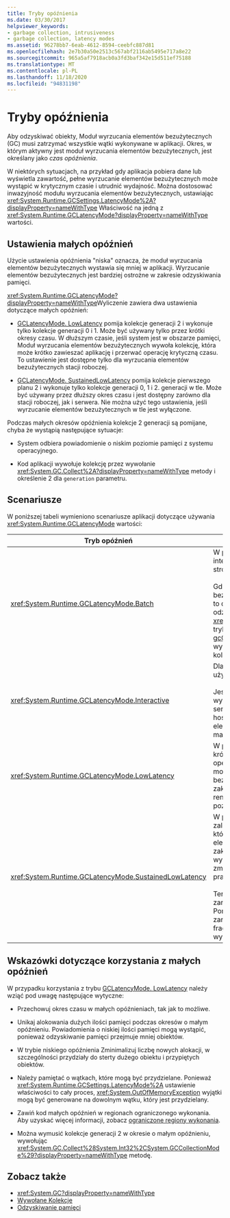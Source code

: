 ```yaml
---
title: Tryby opóźnienia
ms.date: 03/30/2017
helpviewer_keywords:
- garbage collection, intrusiveness
- garbage collection, latency modes
ms.assetid: 96278bb7-6eab-4612-8594-ceebfc887d81
ms.openlocfilehash: 2e7b30a50e2513c567abf2116ab5495e717a8e22
ms.sourcegitcommit: 965a5af7918acb0a3fd3baf342e15d511ef75188
ms.translationtype: MT
ms.contentlocale: pl-PL
ms.lasthandoff: 11/18/2020
ms.locfileid: "94831198"
---
```

# <a name="latency-modes"></a>Tryby opóźnienia

Aby odzyskiwać obiekty, Moduł wyrzucania elementów bezużytecznych (GC) musi zatrzymać wszystkie wątki wykonywane w aplikacji. Okres, w którym aktywny jest moduł wyrzucania elementów bezużytecznych, jest określany jako *czas opóźnienia*.

W niektórych sytuacjach, na przykład gdy aplikacja pobiera dane lub wyświetla zawartość, pełne wyrzucanie elementów bezużytecznych może wystąpić w krytycznym czasie i utrudnić wydajność. Można dostosować inwazyjność modułu wyrzucania elementów bezużytecznych, ustawiając <xref:System.Runtime.GCSettings.LatencyMode%2A?displayProperty=nameWithType> Właściwość na jedną z <xref:System.Runtime.GCLatencyMode?displayProperty=nameWithType> wartości.

## <a name="low-latency-settings"></a>Ustawienia małych opóźnień

Użycie ustawienia opóźnienia "niska" oznacza, że moduł wyrzucania elementów bezużytecznych wystawia się mniej w aplikacji. Wyrzucanie elementów bezużytecznych jest bardziej ostrożne w zakresie odzyskiwania pamięci.

<xref:System.Runtime.GCLatencyMode?displayProperty=nameWithType>Wyliczenie zawiera dwa ustawienia dotyczące małych opóźnień:

- [GCLatencyMode. LowLatency](xref:System.Runtime.GCLatencyMode.LowLatency) pomija kolekcje generacji 2 i wykonuje tylko kolekcje generacji 0 i 1. Może być używany tylko przez krótki okresy czasu. W dłuższym czasie, jeśli system jest w obszarze pamięci, Moduł wyrzucania elementów bezużytecznych wywoła kolekcję, która może krótko zawieszać aplikację i przerwać operację krytyczną czasu. To ustawienie jest dostępne tylko dla wyrzucania elementów bezużytecznych stacji roboczej.

- [GCLatencyMode. SustainedLowLatency](xref:System.Runtime.GCLatencyMode.SustainedLowLatency) pomija kolekcje pierwszego planu 2 i wykonuje tylko kolekcje generacji 0, 1 i 2. generacji w tle. Może być używany przez dłuższy okres czasu i jest dostępny zarówno dla stacji roboczej, jak i serwera. Nie można użyć tego ustawienia, jeśli wyrzucanie elementów bezużytecznych w tle jest wyłączone.

Podczas małych okresów opóźnienia kolekcje 2 generacji są pomijane, chyba że wystąpią następujące sytuacje:

- System odbiera powiadomienie o niskim poziomie pamięci z systemu operacyjnego.

- Kod aplikacji wywołuje kolekcję przez wywołanie <xref:System.GC.Collect%2A?displayProperty=nameWithType> metody i określenie 2 dla `generation` parametru.

## <a name="scenarios"></a>Scenariusze

W poniższej tabeli wymieniono scenariusze aplikacji dotyczące używania <xref:System.Runtime.GCLatencyMode> wartości:

|Tryb opóźnień|Scenariusze aplikacji|
|------------------|---------------------------|
|<xref:System.Runtime.GCLatencyMode.Batch>|W przypadku aplikacji, które nie mają interfejsu użytkownika lub operacji po stronie serwera.<br /><br />Gdy wyrzucanie elementów bezużytecznych w tle jest wyłączone, jest to domyślny tryb dla stacji roboczej i odzyskiwania pamięci serwera. <xref:System.Runtime.GCLatencyMode.Batch> tryb zastępuje również ustawienie [gcConcurrent](../../framework/configure-apps/file-schema/runtime/gcconcurrent-element.md) , czyli uniemożliwia wykonywanie w tle lub współbieżnych kolekcji.|
|<xref:System.Runtime.GCLatencyMode.Interactive>|Dla większości aplikacji, które mają interfejs użytkownika.<br /><br />Jest to domyślny tryb dla stacji roboczej i wyrzucania elementów bezużytecznych serwera. Jednak jeśli aplikacja jest hostowana, ustawienia modułu zbierającego elementy bezużyteczne procesu hostingu mają pierwszeństwo.|
|<xref:System.Runtime.GCLatencyMode.LowLatency>|W przypadku aplikacji, które mają krótkoterminowe, zależne od czasu operacje, w których przerwy między modułem wyrzucania elementów bezużytecznych mogą powodować zakłócenia. Na przykład aplikacje, które renderują animacje lub funkcje pozyskiwania danych.|
|<xref:System.Runtime.GCLatencyMode.SustainedLowLatency>|W przypadku aplikacji, które mają dane zależne od czasu, ale dłuższy czas, w którym przerwy z modułu wyrzucania elementów bezużytecznych mogą być zakłócone. Na przykład aplikacje, które wymagają krótkich czasów odpowiedzi jako zmiany danych rynkowych w godzinach pracy.<br /><br />Ten tryb powoduje zwiększenie rozmiaru zarządzanego sterty niż inne tryby. Ponieważ nie kompaktuje sterty zarządzanej, możliwe jest zwiększenie fragmentacji. Upewnij się, że dostępna jest wystarczająca ilość pamięci.|

## <a name="guidelines-for-using-low-latency"></a>Wskazówki dotyczące korzystania z małych opóźnień

W przypadku korzystania z trybu [GCLatencyMode. LowLatency](xref:System.Runtime.GCLatencyMode.LowLatency) należy wziąć pod uwagę następujące wytyczne:

- Przechowuj okres czasu w małych opóźnieniach, tak jak to możliwe.

- Unikaj alokowania dużych ilości pamięci podczas okresów o małym opóźnieniu. Powiadomienia o niskiej ilości pamięci mogą wystąpić, ponieważ odzyskiwanie pamięci przejmuje mniej obiektów.

- W trybie niskiego opóźnienia Zminimalizuj liczbę nowych alokacji, w szczególności przydziały do sterty dużego obiektu i przypiętych obiektów.

- Należy pamiętać o wątkach, które mogą być przydzielane. Ponieważ <xref:System.Runtime.GCSettings.LatencyMode%2A> ustawienie właściwości to cały proces, <xref:System.OutOfMemoryException> wyjątki mogą być generowane na dowolnym wątku, który jest przydzielany.

- Zawiń kod małych opóźnień w regionach ograniczonego wykonania. Aby uzyskać więcej informacji, zobacz [ograniczone regiony wykonania](../../framework/performance/constrained-execution-regions.md).

- Można wymusić kolekcje generacji 2 w okresie o małym opóźnieniu, wywołując <xref:System.GC.Collect%28System.Int32%2CSystem.GCCollectionMode%29?displayProperty=nameWithType> metodę.

## <a name="see-also"></a>Zobacz także

- <xref:System.GC?displayProperty=nameWithType>
- [Wywołane Kolekcje](induced.md)
- [Odzyskiwanie pamięci](index.md)
